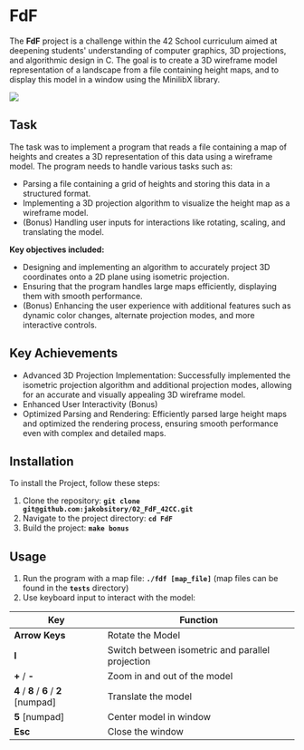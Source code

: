# FdF
The **FdF** project is a challenge within the 42 School curriculum aimed at deepening students' understanding of computer graphics, 3D projections, and algorithmic design in C. The goal is to create a 3D wireframe model representation of a landscape from a file containing height maps, and to display this model in a window using the MinilibX library.

![](./fdf_demo.gif)

## **Task**

The task was to implement a program that reads a file containing a map of heights and creates a 3D representation of this data using a wireframe model. The program needs to handle various tasks such as:

- Parsing a file containing a grid of heights and storing this data in a structured format.
- Implementing a 3D projection algorithm to visualize the height map as a wireframe model.
- (Bonus) Handling user inputs for interactions like rotating, scaling, and translating the model.

**Key objectives included:**
- Designing and implementing an algorithm to accurately project 3D coordinates onto a 2D plane using isometric projection.
- Ensuring that the program handles large maps efficiently, displaying them with smooth performance.
- (Bonus) Enhancing the user experience with additional features such as dynamic color changes, alternate projection modes, and more interactive controls.

## **Key Achievements**
- Advanced 3D Projection Implementation: Successfully implemented the isometric projection algorithm and additional projection modes, allowing for an accurate and visually appealing 3D wireframe model.
- Enhanced User Interactivity (Bonus)
- Optimized Parsing and Rendering: Efficiently parsed large height maps and optimized the rendering process, ensuring smooth performance even with complex and detailed maps.

## Installation

To install the Project, follow these steps:
1. Clone the repository: **`git clone git@github.com:jakobsitory/02_FdF_42CC.git`**
2. Navigate to the project directory: **`cd FdF`**
4. Build the project: **`make bonus`**

## **Usage**
1. Run the program with a map file: **`./fdf [map_file]`** (map files can be found in the **`tests`** directory)
2. Use keyboard input to interact with the model:


| **Key**           | **Function**                                      |
|-------------------|---------------------------------------------------|
| **Arrow Keys**    | Rotate the Model                                  |
| **I**             | Switch between isometric and parallel projection  |
| **+** / **-**     | Zoom in and out of the model                      |
| **4** / **8** / **6** / **2** [numpad] | Translate the model          |
| **5** [numpad]    | Center model in window                            |
| **Esc**           | Close the window                                  |



